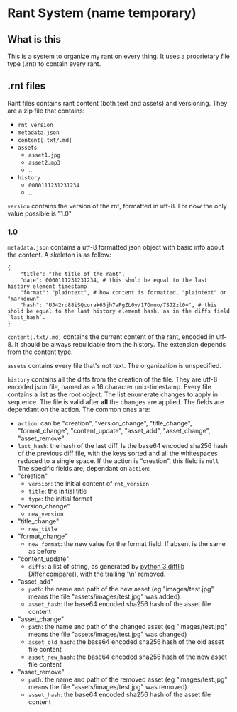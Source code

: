 # Rant System (name temporary)

## What is this

This is a system to organize my rant on every thing. It uses a proprietary file type (.rnt) to contain every rant.

## .rnt files

Rant files contains rant content (both text and assets) and versioning. 
They are a zip file that contains:
- `rnt_version`
- `metadata.json`
- `content[.txt/.md]`
- `assets`
    - `asset1.jpg`
    - `asset2.mp3`
    - ...
- `history`
    - `0000111231231234`
    - ...

`version` contains the version of the rnt, formatted in utf-8. For now the only value possible is "1.0" 

### 1.0

`metadata.json` contains a utf-8 formatted json object with basic info about the content. A skeleton is as follow:  
```   
{
    "title": "The title of the rant",
    "date": 0000111231231234, # this shold be equal to the last history element timestamp
    "format": "plaintext", # how content is formatted, "plaintext" or "markdown"
    "hash": "UJ42rd88iSQcorak65jh7aPgZL0y/17Omuo/7SJZzl0=", # this shold be equal to the last history element hash, as in the diffs field `last_hash`.
}
```

`content[.txt/.md]` contains the current content of the rant, encoded in utf-8. It should be always rebuildable from the history. The extension depends from the content type.

`assets` contains every file that's not text. The organization is unspecified.

`history` contains all the diffs from the creation of the file. They are utf-8 encoded json file, named as a 16 character unix-timestamp.
Every file contains a list as the root object. The list enumerate changes to apply in sequence. The file is valid after **all** the changes are applied.
The fields are dependant on the action. The common ones are:
- `action`: can be "creation", "version_change", "title_change", "format_change", "content_update", "asset_add", "asset_change", "asset_remove"
- `last_hash`: the hash of the last diff. Is the base64 encoded sha256 hash of the previous diff file, with the keys sorted and all the whitespaces reduced to a single space. If the action is "creation", this field is `null`  
The specific fields are, dependant on `action`:
- "creation"
    - `version`: the initial content of `rnt_version`
    - `title`: the initial title
    - `type`: the initial format
- "version_change"
    - `new_version`
- "title_change"
    - `new_title`
- "format_change"
    - `new_format`: the new value for the format field. If absent is the same as before 
- "content_update"
    - `diffs`: a list of string, as generated by [python 3 difflib Differ.compare()](https://docs.python.org/3/library/difflib.html#difflib.Differ.compare), with the trailing '\n' removed.
- "asset_add"
    - `path`: the name and path of the new asset (eg "images/test.jpg" means the file "assets/images/test.jpg" was added)
    - `asset_hash`: the base64 encoded sha256 hash of the asset file content
- "asset_change"
    - `path`: the name and path of the changed asset (eg "images/test.jpg" means the file "assets/images/test.jpg" was changed)
    - `asset_old_hash`: the base64 encoded sha256 hash of the old asset file content
    - `asset_new_hash`: the base64 encoded sha256 hash of the new asset file content
- "asset_remove"
    - `path`: the name and path of the removed asset (eg "images/test.jpg" means the file "assets/images/test.jpg" was removed)
    - `asset_hash`: the base64 encoded sha256 hash of the asset file content
